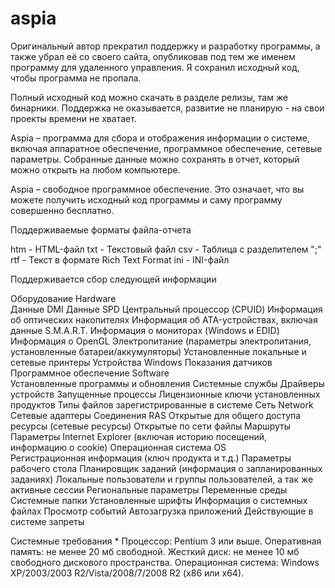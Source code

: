 # aspia

Оригинальный автор прекратил поддержку и разработку программы, а также убрал её со своего сайта, опубликовав под тем же именем программу для удаленного управления. Я сохранил исходный код, чтобы программа не пропала.

Полный исходный код можно скачать в разделе релизы, там же бинарники. Поддержка не оказывается, развитие не планирую - на свои проекты времени не хватает.

Aspia – программа для сбора и отображения информации о системе, включая аппаратное обеспечение, программное обеспечение, сетевые параметры. Собранные данные можно сохранять в отчет, который можно открыть на любом компьютере.

Aspia – свободное программное обеспечение. Это означает, что вы можете получить исходный код программы и саму программу совершенно бесплатно.

Поддерживаемые форматы файла-отчета

htm - HTML-файл
txt - Текстовый файл
csv - Таблица с разделителем ";"
rtf - Текст в формате Rich Text Format
ini - INI-файл


Поддерживается сбор следующей информации

Оборудование
Hardware	
Данные DMI
Данные SPD
Центральный процессор (CPUID)
Информация об оптических накопителях
Информация об ATA-устройствах, включая данные S.M.A.R.T.
Информация о мониторах (Windows и EDID)
Информация о OpenGL
Электропитание (параметры электропитания, установленные батареи/аккумуляторы)
Установленные локальные и сетевые принтеры
Устройства Windows
Показания датчиков
Программное обеспечение
Software	
Установленные программы и обновления
Системные службы
Драйверы устройств
Запущенные процессы
Лицензионные ключи установленных продуктов
Типы файлов зарегистрированные в системе
Сеть
Network	
Сетевые адаптеры
Соединения RAS
Открытые для общего доступа ресурсы (сетевые ресурсы)
Открытые по сети файлы
Маршруты
Параметры Internet Explorer (включая историю посещений, информацию о cookie)
Операционная система
OS	
Регистрационная информация (ключ продукта и т.д.)
Параметры рабочего стола
Планировщик заданий (информация о запланированных заданиях)
Локальные пользователи и группы пользователей, а так же активные сессии
Региональные параметры
Переменные среды
Системные папки
Установленные шрифты
Информация о системных файлах
Просмотр событий
Автозагрузка приложений
Действующие в системе запреты


Системные требования *
Процессор: Pentium 3 или выше.
Оперативная память: не менее 20 мб свободной.
Жесткий диск: не менее 10 мб свободного дискового пространства.
Операционная система: Windows XP/2003/2003 R2/Vista/2008/7/2008 R2 (x86 или x64).
